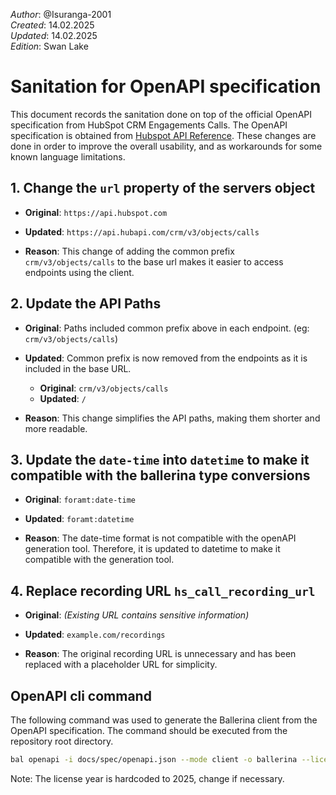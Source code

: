 _Author_:  @Isuranga-2001 \
_Created_: 14.02.2025 \
_Updated_: 14.02.2025 \
_Edition_: Swan Lake

# Sanitation for OpenAPI specification

This document records the sanitation done on top of the official OpenAPI specification from HubSpot CRM Engagements Calls.
The OpenAPI specification is obtained from [Hubspot API Reference](https://github.com/HubSpot/HubSpot-public-api-spec-collection/blob/main/PublicApiSpecs/CRM/Calls/Rollouts/424/v3/calls.json).
These changes are done in order to improve the overall usability, and as workarounds for some known language limitations.

## 1. Change the `url` property of the servers object

- **Original**:
`https://api.hubspot.com`

- **Updated**:
`https://api.hubapi.com/crm/v3/objects/calls`

- **Reason**: This change of adding the common prefix `crm/v3/objects/calls` to the base url makes it easier to access endpoints using the client.

## 2. Update the API Paths

- **Original**: Paths included common prefix above in each endpoint. (eg: `crm/v3/objects/calls`)

- **Updated**: Common prefix is now removed from the endpoints as it is included in the base URL.
  - **Original**: `crm/v3/objects/calls`
  - **Updated**: `/`

- **Reason**: This change simplifies the API paths, making them shorter and more readable.

## 3. Update the `date-time` into `datetime` to make it compatible with the ballerina type conversions

- **Original**: `foramt:date-time`

- **Updated**: `foramt:datetime`

- **Reason**: The date-time format is not compatible with the openAPI generation tool. Therefore, it is updated to datetime to make it compatible with the generation tool.

## 4. Replace recording URL `hs_call_recording_url`

- **Original**: _(Existing URL contains sensitive information)_

- **Updated**: `example.com/recordings`

- **Reason**: The original recording URL is unnecessary and has been replaced with a placeholder URL for simplicity.

## OpenAPI cli command

The following command was used to generate the Ballerina client from the OpenAPI specification. The command should be executed from the repository root directory.

```bash
bal openapi -i docs/spec/openapi.json --mode client -o ballerina --license docs/license.txt
```

Note: The license year is hardcoded to 2025, change if necessary.
